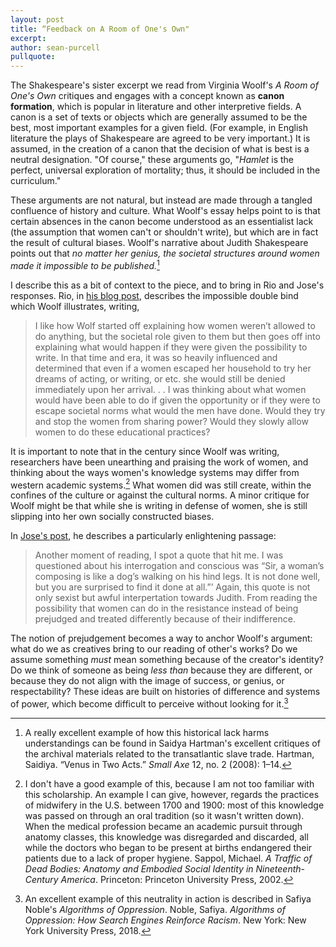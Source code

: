 ```yaml
---
layout: post
title: “Feedback on A Room of One's Own"
excerpt: 
author: sean-purcell
pullquote:
---
```


The Shakespeare's sister excerpt we read from Virginia Woolf's *A Room of One's Own* critiques and engages with a concept known as **canon formation**, which is popular in literature and other interpretive fields. A canon is a set of  texts or objects which are generally assumed to be the best, most important examples for a given field. (For example, in English literature the plays of Shakespeare are agreed to be very important.) It is assumed, in the creation of a canon that the decision of what is best is a neutral designation. "Of course," these arguments go, "*Hamlet* is the perfect, universal exploration of mortality; thus, it should be included in the curriculum."

These arguments are not natural, but instead are made through a tangled confluence of history and culture. What Woolf's essay helps point to is that certain absences in the canon become understood as an essentialist lack (the assumption that women can't or shouldn't write), but which are in fact the result of cultural biases. Woolf's narrative about Judith Shakespeare points out that *no matter her genius, the societal structures around women made it impossible to be published.*[^1]

I describe this as a bit of context to the piece, and to bring in Rio and Jose's responses. Rio, in [his blog post](https://x151creativity.github.io/blog/2024/01/25/Walkine-VirginiaWolf.html), describes the impossible double bind which Woolf illustrates, writing,

>I like how Wolf started off explaining how women weren’t allowed to do anything, but the societal role given to them but then goes off into explaining what would happen if they were given the possibility to write. In that time and era, it was so heavily influenced and determined that even if a women escaped her household to try her dreams of acting, or writing, or etc. she would still be denied immediately upon her arrival. . . I was thinking about what women would have been able to do if given the opportunity or if they were to escape societal norms what would the men have done. Would they try and stop the women from sharing power? Would they slowly allow women to do these educational practices?

It is important to note that in the century since Woolf was writing, researchers have been unearthing and praising the work of women, and thinking about the ways women's knowledge systems may differ from western academic systems.[^2] What women did was still create, within the confines of the culture or against the cultural norms. A minor critique for Woolf might be that while she is writing in defense of women, she is still slipping into her own socially constructed biases.

In [Jose's post](https://x151creativity.github.io/blog/2024/01/26/Rojas-VirginniaWoolf.html), he describes a particularly enlightening passage:

>Another moment of reading, I spot a quote that hit me. I was questioned about his interrogation and conscious was “Sir, a woman’s composing is like a dog’s walking on his hind legs. It is not done well, but you are surprised to find it done at all.”’ Again, this quote is not only sexist but awful interpertation towards Judith. From reading the possibility that women can do in the resistance instead of being prejudged and treated differently because of their indifference.

The notion of prejudgement becomes a way to anchor Woolf's argument: what do we as creatives bring to our reading of other's works? Do we assume something *must* mean something because of the creator's identity? Do we think of someone as being *less than* because they are different, or because they do not align with the image of success, or genius, or respectability? These ideas are built on histories of difference and systems of power, which become difficult to perceive without looking for it.[^3]

[^1]: A really excellent example of how this historical lack harms understandings can be found in Saidya Hartman's excellent critiques of the archival materials related to the transatlantic slave trade. Hartman, Saidiya. “Venus in Two Acts.” *Small Axe* 12, no. 2 (2008): 1–14.
[^2]: I don't have a good example of this, because I am not too familiar with this scholarship. An example I can give, however, regards the practices of midwifery in the U.S. between 1700 and 1900: most of this knowledge was passed on through an oral tradition (so it wasn't written down). When the medical profession became an academic pursuit through anatomy classes, this knowledge was disregarded and discarded, all while the doctors who began to be present at births endangered their patients due to a lack of proper hygiene. Sappol, Michael. *A Traffic of Dead Bodies: Anatomy and Embodied Social Identity in Nineteenth-Century America*. Princeton: Princeton University Press, 2002.
[^3]: An excellent example of this neutrality in action is described in Safiya Noble's *Algorithms of Oppression*. Noble, Safiya. *Algorithms of Oppression: How Search Engines Reinforce Racism*. New York: New York University Press, 2018.